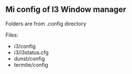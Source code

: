## Mi config of I3 Window manager
  
Folders are from .config directory
  
Files:
 + i3/config
 + i3/i3status.cfg
 + dunst/config
 + termite/config

